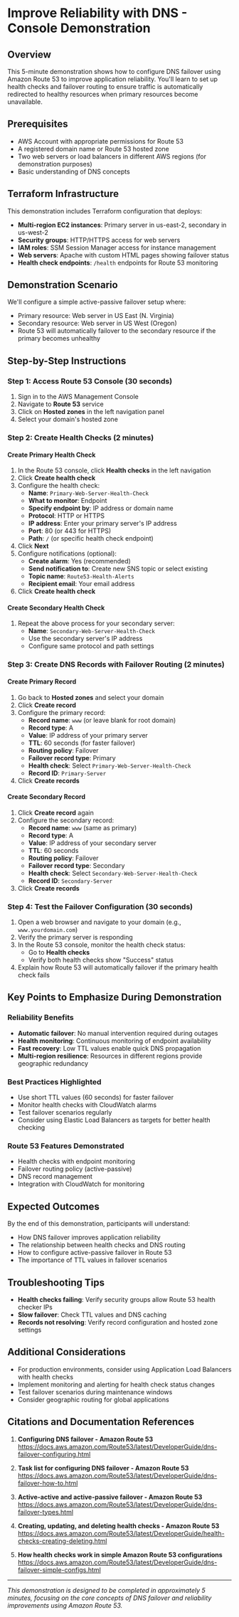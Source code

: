 # Improve Reliability with DNS - Console Demonstration

## Overview
This 5-minute demonstration shows how to configure DNS failover using Amazon Route 53 to improve application reliability. You'll learn to set up health checks and failover routing to ensure traffic is automatically redirected to healthy resources when primary resources become unavailable.

## Prerequisites
- AWS Account with appropriate permissions for Route 53
- A registered domain name or Route 53 hosted zone
- Two web servers or load balancers in different AWS regions (for demonstration purposes)
- Basic understanding of DNS concepts

## Terraform Infrastructure
This demonstration includes Terraform configuration that deploys:
- **Multi-region EC2 instances**: Primary server in us-east-2, secondary in us-west-2
- **Security groups**: HTTP/HTTPS access for web servers
- **IAM roles**: SSM Session Manager access for instance management
- **Web servers**: Apache with custom HTML pages showing failover status
- **Health check endpoints**: `/health` endpoints for Route 53 monitoring

## Demonstration Scenario
We'll configure a simple active-passive failover setup where:
- Primary resource: Web server in US East (N. Virginia)
- Secondary resource: Web server in US West (Oregon)
- Route 53 will automatically failover to the secondary resource if the primary becomes unhealthy

## Step-by-Step Instructions

### Step 1: Access Route 53 Console (30 seconds)
1. Sign in to the AWS Management Console
2. Navigate to **Route 53** service
3. Click on **Hosted zones** in the left navigation panel
4. Select your domain's hosted zone

### Step 2: Create Health Checks (2 minutes)

#### Create Primary Health Check
1. In the Route 53 console, click **Health checks** in the left navigation
2. Click **Create health check**
3. Configure the health check:
   - **Name**: `Primary-Web-Server-Health-Check`
   - **What to monitor**: Endpoint
   - **Specify endpoint by**: IP address or domain name
   - **Protocol**: HTTP or HTTPS
   - **IP address**: Enter your primary server's IP address
   - **Port**: 80 (or 443 for HTTPS)
   - **Path**: `/` (or specific health check endpoint)
4. Click **Next**
5. Configure notifications (optional):
   - **Create alarm**: Yes (recommended)
   - **Send notification to**: Create new SNS topic or select existing
   - **Topic name**: `Route53-Health-Alerts`
   - **Recipient email**: Your email address
6. Click **Create health check**

#### Create Secondary Health Check
1. Repeat the above process for your secondary server:
   - **Name**: `Secondary-Web-Server-Health-Check`
   - Use the secondary server's IP address
   - Configure same protocol and path settings

### Step 3: Create DNS Records with Failover Routing (2 minutes)

#### Create Primary Record
1. Go back to **Hosted zones** and select your domain
2. Click **Create record**
3. Configure the primary record:
   - **Record name**: `www` (or leave blank for root domain)
   - **Record type**: A
   - **Value**: IP address of your primary server
   - **TTL**: 60 seconds (for faster failover)
   - **Routing policy**: Failover
   - **Failover record type**: Primary
   - **Health check**: Select `Primary-Web-Server-Health-Check`
   - **Record ID**: `Primary-Server`
4. Click **Create records**

#### Create Secondary Record
1. Click **Create record** again
2. Configure the secondary record:
   - **Record name**: `www` (same as primary)
   - **Record type**: A
   - **Value**: IP address of your secondary server
   - **TTL**: 60 seconds
   - **Routing policy**: Failover
   - **Failover record type**: Secondary
   - **Health check**: Select `Secondary-Web-Server-Health-Check`
   - **Record ID**: `Secondary-Server`
3. Click **Create records**

### Step 4: Test the Failover Configuration (30 seconds)
1. Open a web browser and navigate to your domain (e.g., `www.yourdomain.com`)
2. Verify the primary server is responding
3. In the Route 53 console, monitor the health check status:
   - Go to **Health checks**
   - Verify both health checks show "Success" status
4. Explain how Route 53 will automatically failover if the primary health check fails

## Key Points to Emphasize During Demonstration

### Reliability Benefits
- **Automatic failover**: No manual intervention required during outages
- **Health monitoring**: Continuous monitoring of endpoint availability
- **Fast recovery**: Low TTL values enable quick DNS propagation
- **Multi-region resilience**: Resources in different regions provide geographic redundancy

### Best Practices Highlighted
- Use short TTL values (60 seconds) for faster failover
- Monitor health checks with CloudWatch alarms
- Test failover scenarios regularly
- Consider using Elastic Load Balancers as targets for better health checking

### Route 53 Features Demonstrated
- Health checks with endpoint monitoring
- Failover routing policy (active-passive)
- DNS record management
- Integration with CloudWatch for monitoring

## Expected Outcomes
By the end of this demonstration, participants will understand:
- How DNS failover improves application reliability
- The relationship between health checks and DNS routing
- How to configure active-passive failover in Route 53
- The importance of TTL values in failover scenarios

## Troubleshooting Tips
- **Health checks failing**: Verify security groups allow Route 53 health checker IPs
- **Slow failover**: Check TTL values and DNS caching
- **Records not resolving**: Verify record configuration and hosted zone settings

## Additional Considerations
- For production environments, consider using Application Load Balancers with health checks
- Implement monitoring and alerting for health check status changes
- Test failover scenarios during maintenance windows
- Consider geographic routing for global applications

## Citations and Documentation References

1. **Configuring DNS failover - Amazon Route 53**  
   https://docs.aws.amazon.com/Route53/latest/DeveloperGuide/dns-failover-configuring.html

2. **Task list for configuring DNS failover - Amazon Route 53**  
   https://docs.aws.amazon.com/Route53/latest/DeveloperGuide/dns-failover-how-to.html

3. **Active-active and active-passive failover - Amazon Route 53**  
   https://docs.aws.amazon.com/Route53/latest/DeveloperGuide/dns-failover-types.html

4. **Creating, updating, and deleting health checks - Amazon Route 53**  
   https://docs.aws.amazon.com/Route53/latest/DeveloperGuide/health-checks-creating-deleting.html

5. **How health checks work in simple Amazon Route 53 configurations**  
   https://docs.aws.amazon.com/Route53/latest/DeveloperGuide/dns-failover-simple-configs.html

---

*This demonstration is designed to be completed in approximately 5 minutes, focusing on the core concepts of DNS failover and reliability improvements using Amazon Route 53.*

